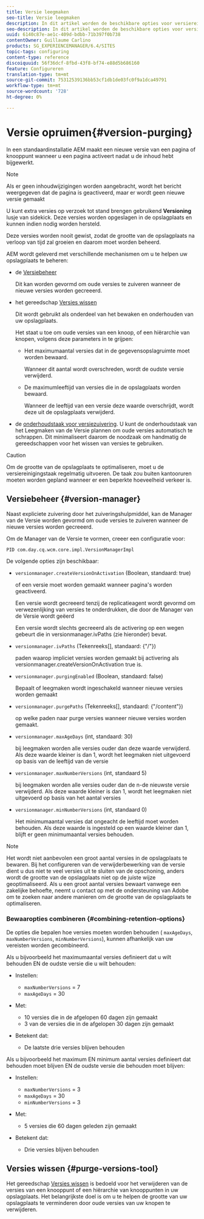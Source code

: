 ```yaml
---
title: Versie leegmaken
seo-title: Versie leegmaken
description: In dit artikel worden de beschikbare opties voor versiereiniging beschreven.
seo-description: In dit artikel worden de beschikbare opties voor versiereiniging beschreven.
uuid: 6140c87e-ae1c-409d-bdbb-71b397f0b738
contentOwner: Guillaume Carlino
products: SG_EXPERIENCEMANAGER/6.4/SITES
topic-tags: configuring
content-type: reference
discoiquuid: 56f36dcf-8fbd-43f8-bf74-e88d5b686160
feature: Configureren
translation-type: tm+mt
source-git-commit: 75312539136bb53cf1db1de03fc0f9a1dca49791
workflow-type: tm+mt
source-wordcount: '728'
ht-degree: 0%

---
```



# Versie opruimen{#version-purging}

In een standaardinstallatie AEM maakt een nieuwe versie van een pagina of knooppunt wanneer u een pagina activeert nadat u de inhoud hebt bijgewerkt.

>[!NOTE]
>
>Als er geen inhoudwijzigingen worden aangebracht, wordt het bericht weergegeven dat de pagina is geactiveerd, maar er wordt geen nieuwe versie gemaakt

U kunt extra versies op verzoek tot stand brengen gebruikend **Versioning** lusje van sidekick. Deze versies worden opgeslagen in de opslagplaats en kunnen indien nodig worden hersteld.

Deze versies worden nooit gewist, zodat de grootte van de opslagplaats na verloop van tijd zal groeien en daarom moet worden beheerd.

AEM wordt geleverd met verschillende mechanismen om u te helpen uw opslagplaats te beheren:

* de [Versiebeheer](#version-manager)

   Dit kan worden gevormd om oude versies te zuiveren wanneer de nieuwe versies worden gecreeerd.

* het gereedschap [Versies wissen](/help/sites-deploying/monitoring-and-maintaining.md#version-purging)

   Dit wordt gebruikt als onderdeel van het bewaken en onderhouden van uw opslagplaats.

   Het staat u toe om oude versies van een knoop, of een hiërarchie van knopen, volgens deze parameters in te grijpen:

   * Het maximumaantal versies dat in de gegevensopslagruimte moet worden bewaard.

      Wanneer dit aantal wordt overschreden, wordt de oudste versie verwijderd.

   * De maximumleeftijd van versies die in de opslagplaats worden bewaard.

      Wanneer de leeftijd van een versie deze waarde overschrijdt, wordt deze uit de opslagplaats verwijderd.

* de [onderhoudstaak voor versiezuivering](/help/sites-administering/operations-dashboard.md#automated-maintenance-tasks). U kunt de onderhoudstaak van het Leegmaken van de Versie plannen om oude versies automatisch te schrappen. Dit minimaliseert daarom de noodzaak om handmatig de gereedschappen voor het wissen van versies te gebruiken.

>[!CAUTION]
>
>Om de grootte van de opslagplaats te optimaliseren, moet u de versiereinigingstaak regelmatig uitvoeren. De taak zou buiten kantooruren moeten worden gepland wanneer er een beperkte hoeveelheid verkeer is.

## Versiebeheer {#version-manager}

Naast expliciete zuivering door het zuiveringshulpmiddel, kan de Manager van de Versie worden gevormd om oude versies te zuiveren wanneer de nieuwe versies worden gecreeerd.

Om de Manager van de Versie te vormen, creeer een configuratie voor:

`PID com.day.cq.wcm.core.impl.VersionManagerImpl`

De volgende opties zijn beschikbaar:

* `versionmanager.createVersionOnActivation` (Boolean, standaard: true)

   of een versie moet worden gemaakt wanneer pagina&#39;s worden geactiveerd.

   Een versie wordt gecreeerd tenzij de replicatieagent wordt gevormd om verwezenlijking van versies te onderdrukken, die door de Manager van de Versie wordt geëerd

   Een versie wordt slechts gecreeerd als de activering op een wegen gebeurt die in versionmanager.ivPaths (zie hieronder) bevat.

* `versionmanager.ivPaths` (Tekenreeks[], standaard: {&quot;/&quot;})

   paden waarop impliciet versies worden gemaakt bij activering als versionmanager.createVersionOnActivation true is.

* `versionmanager.purgingEnabled` (Boolean, standaard: false)

   Bepaalt of leegmaken wordt ingeschakeld wanneer nieuwe versies worden gemaakt

* `versionmanager.purgePaths` (Tekenreeks[], standaard: {&quot;/content&quot;})

   op welke paden naar purge versies wanneer nieuwe versies worden gemaakt.

* `versionmanager.maxAgeDays` (int, standaard: 30)

   bij leegmaken worden alle versies ouder dan deze waarde verwijderd. Als deze waarde kleiner is dan 1, wordt het leegmaken niet uitgevoerd op basis van de leeftijd van de versie

* `versionmanager.maxNumberVersions` (int, standaard 5)

   bij leegmaken worden alle versies ouder dan de n-de nieuwste versie verwijderd. Als deze waarde kleiner is dan 1, wordt het leegmaken niet uitgevoerd op basis van het aantal versies

* `versionmanager.minNumberVersions` (int, standaard 0)

   Het minimumaantal versies dat ongeacht de leeftijd moet worden behouden. Als deze waarde is ingesteld op een waarde kleiner dan 1, blijft er geen minimumaantal versies behouden.

>[!NOTE]
>
>Het wordt niet aanbevolen een groot aantal versies in de opslagplaats te bewaren. Bij het configureren van de verwijderbewerking van de versie dient u dus niet te veel versies uit te sluiten van de opschoning, anders wordt de grootte van de opslagplaats niet op de juiste wijze geoptimaliseerd. Als u een groot aantal versies bewaart vanwege een zakelijke behoefte, neemt u contact op met de ondersteuning van Adobe om te zoeken naar andere manieren om de grootte van de opslagplaats te optimaliseren.

### Bewaaropties combineren {#combining-retention-options}

De opties die bepalen hoe versies moeten worden behouden ( `maxAgeDays`, `maxNumberVersions`, `minNumberVersions`), kunnen afhankelijk van uw vereisten worden gecombineerd.

Als u bijvoorbeeld het maximumaantal versies definieert dat u wilt behouden EN de oudste versie die u wilt behouden:

* Instellen:

   * `maxNumberVersions` = 7
   * `maxAgeDays` = 30

* Met:

   * 10 versies die in de afgelopen 60 dagen zijn gemaakt
   * 3 van de versies die in de afgelopen 30 dagen zijn gemaakt

* Betekent dat:

   * De laatste drie versies blijven behouden

Als u bijvoorbeeld het maximum EN minimum aantal versies definieert dat behouden moet blijven EN de oudste versie die behouden moet blijven:

* Instellen:

   * `maxNumberVersions` = 3
   * `maxAgeDays` = 30
   * `minNumberVersions` = 3

* Met:

   * 5 versies die 60 dagen geleden zijn gemaakt

* Betekent dat:

   * Drie versies blijven behouden

## Versies wissen {#purge-versions-tool}

Het gereedschap [Versies wissen](/help/sites-deploying/monitoring-and-maintaining.md#purgeversionstool) is bedoeld voor het verwijderen van de versies van een knooppunt of een hiërarchie van knooppunten in uw opslagplaats. Het belangrijkste doel is om u te helpen de grootte van uw opslagplaats te verminderen door oude versies van uw knopen te verwijderen.
